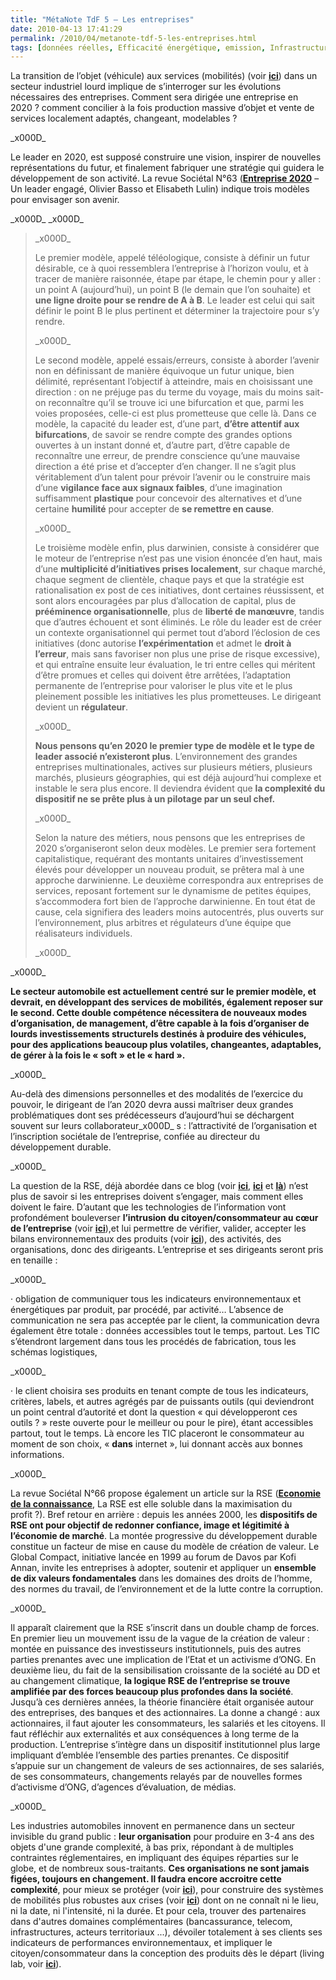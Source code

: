 ```yaml
---
title: "MétaNote TdF 5 – Les entreprises"
date: 2010-04-13 17:41:29
permalink: /2010/04/metanote-tdf-5-les-entreprises.html
tags: [données réelles, Efficacité énergétique, emission, Infrastructure, internet, multimodes, open source, partage de données, robustesse, RSE, Service de mobilité]
---
```


<p class="MsoNormal">La transition de l’objet (véhicule) aux services (mobilités) (voir <strong><a href="https://gabrielplassat.github.io/transportsdufutur/2009/11/le-passage-de-lobjet-vehicule-aux-services-de-mobilite-une-chance.html" target="_blank" rel="noopener">ici</a></strong>) dans un secteur industriel lourd implique de s’interroger sur les évolutions nécessaires des entreprises. Comment sera dirigée une entreprise en 2020 ? comment concilier à la fois production massive d’objet et vente de services localement adaptés, changeant, modelables ?</p>_x000D_
<p class="MsoNormal"><span style="text-decoration: none;">Le leader en 2020, est supposé construire une vision, inspirer de nouvelles représentations du futur, et finalement fabriquer une stratégie qui guidera le développement de son activité. La revue Sociétal N°63 (<strong><a href="http://www.societal.fr/acc_id/liens_accid.asp?cid=200963&ccodoper=3#" target="_blank" rel="noopener">Entreprise 2020</a></strong> – Un leader engagé, Olivier Basso et Elisabeth Lulin) indique trois modèles pour envisager son avenir.</span></p>_x000D_
<!--more-->_x000D_
<blockquote>_x000D_
<p class="MsoNormal">Le premier modèle, appelé téléologique, consiste à définir un futur désirable, ce à quoi ressemblera l’entreprise à l’horizon voulu, et à tracer de manière raisonnée, étape par étape, le chemin pour y aller : un point A (aujourd’hui), un point B (le demain que l’on souhaite) et <strong>une ligne droite pour se rendre de A à B</strong>. Le leader est celui qui sait définir le point B le plus pertinent et déterminer la trajectoire pour s’y rendre.</p>_x000D_
<p class="MsoNormal">Le second modèle, appelé essais/erreurs, consiste à aborder l’avenir non en définissant de manière équivoque un futur unique, bien délimité, représentant l’objectif à atteindre, mais en choisissant une direction : on ne préjuge pas du terme du voyage, mais du moins sait-on reconnaître qu’il se trouve ici une bifurcation et que, parmi les voies proposées, celle-ci est plus prometteuse que celle là. Dans ce modèle, la capacité du leader est, d’une part, <strong>d’être attentif aux bifurcations</strong>, de savoir se rendre compte des grandes options ouvertes à un instant donné et, d’autre part, d’être capable de reconnaître une erreur, de prendre conscience qu’une mauvaise direction a été prise et d’accepter d’en changer. Il ne s’agit plus véritablement d’un talent pour prévoir l’avenir ou le construire mais d’une <strong>vigilance face aux signaux faibles</strong>, d’une imagination suffisamment <strong>plastique</strong> pour concevoir des alternatives et d’une certaine <strong>humilité</strong> pour accepter de <strong>se remettre en cause</strong>.</p>_x000D_
<p class="MsoNormal">Le troisième modèle enfin, plus darwinien, consiste à considérer que le moteur de l’entreprise n’est pas une vision énoncée d’en haut, mais d’une <strong>multiplicité d’initiatives prises localement</strong>, sur chaque marché, chaque segment de clientèle, chaque pays et que la stratégie est rationalisation ex post de ces initiatives, dont certaines réussissent, et sont alors encouragées par plus d’allocation de capital, plus de <strong>prééminence organisationnelle</strong>, plus de <strong>liberté de manœuvre</strong>, tandis que d’autres échouent et sont éliminés. Le rôle du leader est de créer un contexte organisationnel qui permet tout d’abord l’éclosion de ces initiatives (donc autorise <strong>l’expérimentation</strong> et admet le <strong>droit à l’erreur</strong>, mais sans favoriser non plus une prise de risque excessive), et qui entraîne ensuite leur évaluation, le tri entre celles qui méritent d’être promues et celles qui doivent être arrêtées, l’adaptation permanente de l’entreprise pour valoriser le plus vite et le plus pleinement possible les initiatives les plus prometteuses. Le dirigeant devient un <strong>régulateur</strong>.</p>_x000D_
<p class="MsoNormal"><strong>Nous pensons qu’en 2020 le premier type de modèle et le type de leader associé n’existeront plus</strong>. L’environnement des grandes entreprises multinationales, actives sur plusieurs métiers, plusieurs marchés, plusieurs géographies, qui est déjà aujourd’hui complexe et instable le sera plus encore. Il deviendra évident que <strong>la complexité du dispositif ne se prête plus à un pilotage par un seul chef.</strong></p>_x000D_
<p class="MsoNormal">Selon la nature des métiers, nous pensons que les entreprises de 2020 s’organiseront selon deux modèles. Le premier sera fortement capitalistique, requérant des montants unitaires d’investissement élevés pour développer un nouveau produit, se prêtera mal à une approche darwinienne. Le deuxième correspondra aux entreprises de services, reposant fortement sur le dynamisme de petites équipes, s’accommodera fort bien de l’approche darwinienne. En tout état de cause, cela signifiera des leaders moins autocentrés, plus ouverts sur l’environnement, plus arbitres et régulateurs d’une équipe que réalisateurs individuels.</p>_x000D_
</blockquote>_x000D_
<p class="MsoNormal"><strong>Le secteur automobile est actuellement centré sur le premier modèle, et devrait, en développant des services de mobilités, également reposer sur le second. Cette double compétence nécessitera de nouveaux modes d’organisation, de management, d’être capable à la fois d’organiser de lourds investissements structurels destinés à produire des véhicules, pour des applications beaucoup plus volatiles, changeantes, adaptables, de gérer à la fois le « soft » et le « hard ».</strong></p>_x000D_
<p class="MsoNormal">Au-delà des dimensions personnelles et des modalités de l’exercice du pouvoir, le dirigeant de l’an 2020 devra aussi maîtriser deux grandes problématiques dont ses prédécesseurs d’aujourd’hui se déchargent souvent sur leurs collaborateur_x000D_
s : l’attractivité de l’organisation et l’inscription sociétale de l’entreprise, confiée au directeur du développement durable.</p>_x000D_
<p class="MsoNormal"><span style="text-decoration: none;">La question de la RSE, déjà abordée dans ce blog (voir <strong><span style="text-decoration: underline;"><a href="https://gabrielplassat.github.io/transportsdufutur/2010/01/la-responsabilite-sociale-de-lentreprise-et-les-tic.html" target="_blank" rel="noopener">ici</a></span></strong>, <strong><a href="https://gabrielplassat.github.io/transportsdufutur/2010/02/is-it-business-or-philanthropy-.html" target="_blank" rel="noopener">ici</a></strong> et <strong><span style="text-decoration: underline;"><a href="https://gabrielplassat.github.io/transportsdufutur/2009/12/google-googles-comment-lacte-dachat-pourrait-etre-bouleverse.html" target="_blank" rel="noopener">là</a></span></strong>) n’est plus de savoir si les entreprises doivent s’engager, mais comment elles doivent le faire. D’autant que les technologies de l’information vont profondément bouleverser <strong>l’intrusion du citoyen/consommateur au cœur de l’entreprise</strong> (voir <strong><a href="https://gabrielplassat.github.io/transportsdufutur/2010/01/le-telephone-te-guidera.html" target="_blank" rel="noopener">ici</a></strong>),et lui permettre de vérifier, valider, accepter les bilans environnementaux des produits (voir <strong><span style="text-decoration: underline;"><a href="https://gabrielplassat.github.io/transportsdufutur/2010/01/quand-viendra-lheure-de-la-connaissance-des-emissions-reelles.html" target="_blank" rel="noopener">ici</a></span></strong>), des activités, des organisations, donc des dirigeants. L’entreprise et ses dirigeants seront pris en tenaille : </span></p>_x000D_
<p class="MsoNormal">· <span dir="ltr">obligation de communiquer tous les indicateurs environnementaux et énergétiques par produit, par procédé, par activité… L’absence de communication ne sera pas acceptée par le client, la communication devra également être totale : données accessibles tout le temps, partout. Les TIC s’étendront largement dans tous les procédés de fabrication, tous les schémas logistiques,</span></p>_x000D_
<p class="MsoNormal">· <span dir="ltr">le client choisira ses produits en tenant compte de tous les indicateurs, critères, labels, et autres agrégés par de puissants outils (qui deviendront un point central d’autorité et dont la question « qui développeront ces outils ? » reste ouverte pour le meilleur ou pour le pire), étant accessibles partout, tout le temps. Là encore les TIC placeront le consommateur au moment de son choix, « <strong>dans</strong> internet », lui donnant accès aux bonnes informations.</span></p>_x000D_
<p class="MsoNormal">La revue Sociétal N°66 propose également un article sur la RSE (<strong><span style="text-decoration: underline;"><a href="http://www.societal.fr/acc_id/liens_accid.asp?cid=200966&ccodoper=3#" target="_blank" rel="noopener">Economie de la connaissance</a></span></strong>, La RSE est elle soluble dans la maximisation du profit ?). Bref retour en arrière : depuis les années 2000, les <strong>dispositifs de RSE ont pour objectif de redonner confiance, image et légitimité à l’économie de marché</strong>. La montée progressive du développement durable constitue un facteur de mise en cause du modèle de création de valeur. Le Global Compact, initiative lancée en 1999 au forum de Davos par Kofi Annan, invite les entreprises à adopter, soutenir et appliquer un <strong>ensemble de dix valeurs fondamentales</strong> dans les domaines des droits de l’homme, des normes du travail, de l’environnement et de la lutte contre la corruption.</p>_x000D_
<p class="MsoNormal">Il apparaît clairement que la RSE s’inscrit dans un double champ de forces. En premier lieu un mouvement issu de la vague de la création de valeur : montée en puissance des investisseurs institutionnels, puis des autres parties prenantes avec une implication de l’Etat et un activisme d’ONG. En deuxième lieu, du fait de la sensibilisation croissante de la société au DD et au changement climatique, <strong>la logique RSE de l’entreprise se trouve amplifiée par des forces beaucoup plus profondes dans la société</strong>. Jusqu’à ces dernières années, la théorie financière était organisée autour des entreprises, des banques et des actionnaires. La donne a changé : aux actionnaires, il faut ajouter les consommateurs, les salariés et les citoyens. Il faut réfléchir aux externalités et aux conséquences à long terme de la production. L’entreprise s’intègre dans un dispositif institutionnel plus large impliquant d’emblée l’ensemble des parties prenantes. Ce dispositif s’appuie sur un changement de valeurs de ses actionnaires, de ses salariés, de ses consommateurs, changements relayés par de nouvelles formes d’activisme d’ONG, d’agences d’évaluation, de médias.</p>_x000D_
<p class="MsoNormal">Les industries automobiles innovent en permanence dans un secteur invisible du grand public : <strong>leur organisation</strong> pour produire en 3-4 ans des objets d'une grande complexité, à bas prix, répondant à de multiples contraintes réglementaires, en impliquant des équipes réparties sur le globe, et de nombreux sous-traitants. <strong>Ces organisations ne sont jamais figées, toujours en changement. Il faudra encore accroitre cette complexité</strong>, pour mieux se protéger (voir <strong><a href="https://gabrielplassat.github.io/transportsdufutur/2010/04/ce-que-lalliance-renaultdaimler-prefigure.html" target="_blank" rel="noopener">ici</a></strong>), pour construire des systèmes de mobilités plus robustes aux crises (voir <strong><a href="https://gabrielplassat.github.io/transportsdufutur/2009/11/pour-une-mobilite-plus-robuste-aux-crises-a-venir.html" target="_blank" rel="noopener">ici</a></strong>) dont on ne connaît ni le lieu, ni la date, ni l'intensité, ni la durée. Et pour cela, trouver des partenaires dans d'autres domaines complémentaires (bancassurance, telecom, infrastructures, acteurs territoriaux ...), dévoiler totalement à ses clients ses indicateurs de performances environnementaux, et impliquer le citoyen/consommateur dans la conception des produits dès le départ (living lab, voir <strong><a href="http://www.openlivinglabs.eu/ict-usage-lab.html" target="_blank" rel="noopener">ici</a></strong>).</p>
